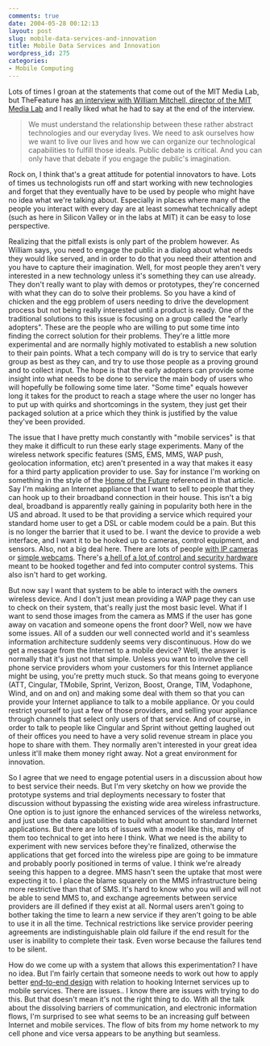 ```yaml
---
comments: true
date: 2004-05-28 00:12:13
layout: post
slug: mobile-data-services-and-innovation
title: Mobile Data Services and Innovation
wordpress_id: 275
categories:
- Mobile Computing
---
```


Lots of times I groan at the statements that come out of the MIT Media Lab, but TheFeature has [an interview with William Mitchell, director of the MIT Media Lab](http://www.thefeature.com/article?articleid=100678) and I really liked what he had to say at the end of the interview.

> We must understand the relationship between these rather abstract technologies and our everyday lives. We need to ask ourselves how we want to live our lives and how we can organize our technological capabilities to fulfill those ideals. Public debate is critical. And you can only have that debate if you engage the public's imagination.

Rock on, I think that's a great attitude for potential innovators to have. Lots of times us technologists run off and start working with new technologies and forget that they eventually have to be used by people who might have no idea what we're talking about. Especially in places where many of the people you interact with every day are at least somewhat technically adept (such as here in Silicon Valley or in the labs at MIT) it can be easy to lose perspective.

Realizing that the pitfall exists is only part of the problem however.  As William says, you need to engage the public in a dialog about what needs they would like served, and in order to do that you need their attention and you have to capture their imagination. Well, for most people they aren't very interested in a new technology unless it's something they can use already. They don't really want to play with demos or prototypes, they're concerned with what they can do to solve their problems. So you have a kind of chicken and the egg problem of users needing to drive the development process but not being really interested until a product is ready. One of the traditional solutions to this issue is focusing on a group called the "early adopters". These are the people who are willing to put some time into finding the correct solution for their problems. They're a little more experimental and are normally highly motivated to establish a new solution to their pain points. What a tech company will do is try to service that early group as best as they can, and try to use those people as a proving ground and to collect input. The hope is that the early adopters can provide some insight into what needs to be done to service the main body of users who will hopefully be following some time later. "Some time" equals however long it takes for the product to reach a stage where the user no longer has to put up with quirks and shortcomings in the system, they just get their packaged solution at a price which they think is justified by the value they've been provided.

The issue that I have pretty much constantly with "mobile services" is that they make it difficult to run these early stage experiments. Many of the wireless network specific features (SMS, EMS, MMS, WAP push, geolocation information, etc) aren't presented in a way that makes it easy for a third party application provider to use. Say for instance I'm working on something in the style of the [Home of the Future](http://architecture.mit.edu/house_n/) referenced in that article. Say I'm making an Internet appliance that I want to sell to people that they can hook up to their broadband connection in their house. This isn't a big deal, broadband is apparently really gaining in popularity both here in the US and abroad. It used to be that providing a service which required your standard home user to get a DSL or cable modem could be a pain. But this is no longer the barrier that it used to be. I want the device to provide a web interface, and I want it to be hooked up to cameras, control equipment, and sensors. Also, not a big deal here. There are lots of people [with IP cameras](http://www.axis.com/) or [simple webcams](http://www.logitech.com/index.cfm/products/details/US/EN,CRID=4,CONTENTID=5041). There's [a hell of a lot of control and security hardware](http://www.smarthome.com/) meant to be hooked together and fed into computer control systems. This also isn't hard to get working.

But now say I want that system to be able to interact with the owners wireless device. And I don't just mean providing a WAP page they can use to check on their system, that's really just the most basic level. What if I want to send those images from the camera as MMS if the user has gone away on vacation and someone opens the front door? Well, now we have some issues. All of a sudden our well connected world and it's seamless information architecture suddenly seems very discontinuous. How do we get a message from the Internet to a mobile device? Well, the answer is normally that it's just not that simple. Unless you want to involve the cell phone service providers whom your customers for this Internet appliance might be using, you're pretty much stuck. So that means going to everyone (ATT, Cingular, TMobile, Sprint, Verizon, Boost, Orange, TIM, Vodaphone, Wind, and on and on) and making some deal with them so that you can provide your Internet appliance to talk to a mobile appliance. Or you could restrict yourself to just a few of those providers, and selling your appliance through channels that select only users of that service. And of course, in order to talk to people like Cingular and Sprint without getting laughed out of their offices you need to have a very solid revenue stream in place you hope to share with them. They normally aren't interested in your great idea unless it'll make them money right away. Not a great environment for innovation.

So I agree that we need to engage potential users in a discussion about how to best service their needs. But I'm very sketchy on how we provide the prototype systems and trial deployments necessary to foster that discussion without bypassing the existing wide area wireless infrastructure. One option is to just ignore the enhanced services of the wireless networks, and just use the data capabilities to build what amount to standard Internet applications. But there are lots of issues with a model like this, many of them too technical to get into here I think. What we need is the ability to experiment with new services before they're finalized, otherwise the applications that get forced into the wireless pipe are going to be immature and probably poorly positioned in terms of value. I think we're already seeing this happen to a degree. MMS hasn't seen the uptake that most were expecting it to. I place the blame squarely on the MMS infrastructure being more restrictive than that of SMS. It's hard to know who you will and will not be able to send MMS to, and exchange agreements between service providers are ill defined if they exist at all. Normal users aren't going to bother taking the time to learn a new service if they aren't going to be able to use it in all the time. Technical restrictions like service provider peering agreements are indistinguishable plain old failure if the end result for the user is inability to complete their task. Even worse because the failures tend to be silent.

How do we come up with a system that allows this experimentation? I have no idea. But I'm fairly certain that someone needs to work out how to apply better [end-to-end design](http://www.reed.com/Papers/EndtoEnd.html) with relation to hooking Internet services up to mobile services. There are issues.. I know there are issues with trying to do this. But that doesn't mean it's not the right thing to do. With all the talk about the dissolving barriers of communication, and electronic information flows, I'm surprised to see what seems to be an increasing gulf between Internet and mobile services. The flow of bits from my home network to my cell phone and vice versa appears to be anything but seamless.
